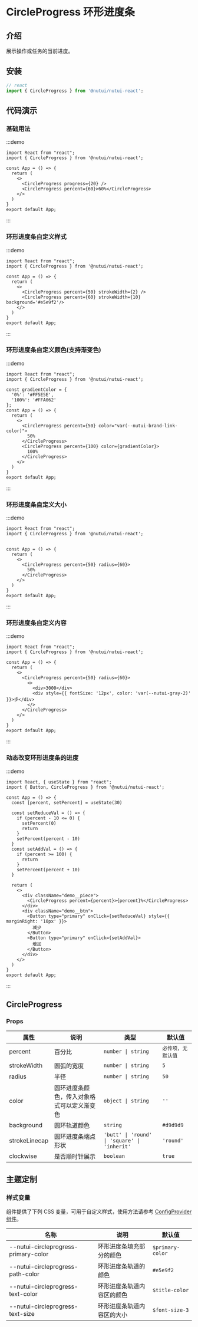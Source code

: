 # CircleProgress 环形进度条

## 介绍

展示操作或任务的当前进度。

## 安装

```ts
// react
import { CircleProgress } from '@nutui/nutui-react';
```

## 代码演示
### 基础用法

:::demo
```tsx
import React from "react";
import { CircleProgress } from '@nutui/nutui-react';

const App = () => {
  return (
    <>
      <CircleProgress progress={20} />
      <CircleProgress percent={60}>60%</CircleProgress>
    </>
  )
}
export default App;
```
:::

### 环形进度条自定义样式

:::demo
```tsx
import React from "react";
import { CircleProgress } from '@nutui/nutui-react';

const App = () => {
  return (
    <>
      <CircleProgress percent={50} strokeWidth={2} />
      <CircleProgress percent={60} strokeWidth={10} background='#e5e9f2'/>
    </>
  )
}
export default App;
```
:::

### 环形进度条自定义颜色(支持渐变色)
:::demo
```tsx
import React from "react";
import { CircleProgress } from '@nutui/nutui-react';

const gradientColor = {
  '0%': '#FF5E5E',
  '100%': '#FFA062'
};
const App = () => {
  return (
    <>
      <CircleProgress percent={50} color="var(--nutui-brand-link-color)">
        50%
      </CircleProgress>
      <CircleProgress percent={100} color={gradientColor}>
        100%
      </CircleProgress>
    </>
  )
}
export default App;
```
:::

### 环形进度条自定义大小
:::demo
```tsx
import React from "react";
import { CircleProgress } from '@nutui/nutui-react';


const App = () => {
  return (
    <>
      <CircleProgress percent={50} radius={60}>
        50%
      </CircleProgress>
    </>
  )
}
export default App;
```
:::

### 环形进度条自定义内容
:::demo
```tsx
import React from "react";
import { CircleProgress } from '@nutui/nutui-react';

const App = () => {
  return (
    <>
      <CircleProgress percent={50} radius={60}>
        <> 
          <div>3000</div>
          <div style={{ fontSize: '12px', color: 'var(--nutui-gray-2)' }}>步</div>
        </>
      </CircleProgress>
    </>
  )
}
export default App;
```
:::

### 动态改变环形进度条的进度
:::demo
```tsx
import React, { useState } from "react";
import { Button, CircleProgress } from '@nutui/nutui-react';

const App = () => {
  const [percent, setPercent] = useState(30)
  
  const setReduceVal = () => {
    if (percent - 10 <= 0) {
      setPercent(0)
      return
    }
    setPercent(percent - 10)
  }
  const setAddVal = () => {
    if (percent >= 100) {
      return
    }
    setPercent(percent + 10)
  }

  return (
    <>
      <div className="demo__piece">
        <CircleProgress percent={percent}>{percent}%</CircleProgress>
      </div>
      <div className="demo__btn">
        <Button type="primary" onClick={setReduceVal} style={{ marginRight: '10px' }}>
          减少
        </Button>
        <Button type="primary" onClick={setAddVal}>
          增加
        </Button>
      </div>
    </>
  )
}
export default App;
```
:::

## CircleProgress

### Props

| 属性 | 说明 | 类型 | 默认值
|----- | ----- | ----- | -----
| percent | 百分比 | `number \| string` | `必传项，无默认值`
| strokeWidth | 圆弧的宽度 | `number \| string` | `5`
| radius | 半径 |  `number \| string` | `50`
| color | 圆环进度条颜色，传入对象格式可以定义渐变色 | `object \| string` | `''`
| background | 圆环轨道颜色 | `string` | `#d9d9d9`
| strokeLinecap | 圆环进度条端点形状 | `'butt' \| 'round' \| 'square' \| 'inherit'` | `'round'`
| clockwise | 是否顺时针展示| `boolean` | `true`

## 主题定制

### 样式变量

组件提供了下列 CSS 变量，可用于自定义样式，使用方法请参考 [ConfigProvider 组件](#/zh-CN/component/configprovider)。

| 名称 | 说明 | 默认值 |
| --- | --- | --- |
| --nutui-circleprogress-primary-color | 环形进度条填充部分的颜色 | `$primary-color` |
| --nutui-circleprogress-path-color |  环形进度条轨道的颜色 | `#e5e9f2` |
| --nutui-circleprogress-text-color | 环形进度条轨道内容区的颜色 | `$title-color` |
| --nutui-circleprogress-text-size | 环形进度条轨道内容区的大小 | `$font-size-3` |
